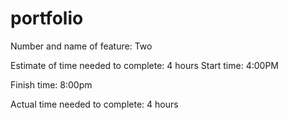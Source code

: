 # portfolio

Number and name of feature: Two

Estimate of time needed to complete: 4 hours
Start time: 4:00PM

Finish time: 8:00pm

Actual time needed to complete: 4 hours
